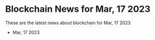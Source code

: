 # Blockchain News for Mar, 17 2023
These are the latest news about blockchain for Mar, 17 2023
- Mar, 17 2023
